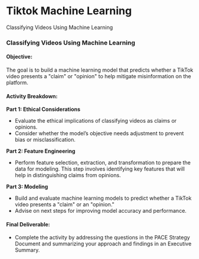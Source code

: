 # Tiktok Machine Learning
Classifying Videos Using Machine Learning

### **Classifying Videos Using Machine Learning**

#### **Objective:**
The goal is to build a machine learning model that predicts whether a TikTok video presents a "claim" or "opinion" to help mitigate misinformation on the platform.

#### **Activity Breakdown:**

**Part 1: Ethical Considerations**
- Evaluate the ethical implications of classifying videos as claims or opinions.
- Consider whether the model’s objective needs adjustment to prevent bias or misclassification.

**Part 2: Feature Engineering**
- Perform feature selection, extraction, and transformation to prepare the data for modeling. This step involves identifying key features that will help in distinguishing claims from opinions.

**Part 3: Modeling**
- Build and evaluate machine learning models to predict whether a TikTok video presents a "claim" or an "opinion."
- Advise on next steps for improving model accuracy and performance.

#### **Final Deliverable:**
- Complete the activity by addressing the questions in the PACE Strategy Document and summarizing your approach and findings in an Executive Summary.

